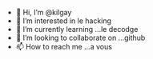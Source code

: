 - 👋 Hi, I’m @kilgay
- 👀 I’m interested in  le hacking
- 🌱 I’m currently learning ...le decodge
- 💞️ I’m looking to collaborate on ...github
- 📫 How to reach me ...a vous 

<!---
kilgay/kilgay is a ✨ special ✨ repository because its `README.md` (this file) appears on your GitHub profile.
You can click the Preview link to take a look at your changes.
--->
